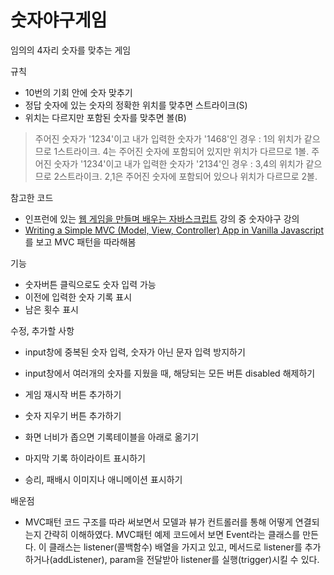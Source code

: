 # 숫자야구게임

임의의 4자리 숫자를 맞추는 게임

규칙
- 10번의 기회 안에 숫자 맞추기
- 정답 숫자에 있는 숫자의 정확한 위치를 맞추면 스트라이크(S)
- 위치는 다르지만 포함된 숫자를 맞추면 볼(B)
> 주어진 숫자가 '1234'이고 내가 입력한 숫자가 '1468'인 경우 : 1의 위치가 같으므로 1스트라이크. 4는 주어진 숫자에 포함되어 있지만 위치가 다르므로 1볼.
> 주어진 숫자가 '1234'이고 내가 입력한 숫자가 '2134'인 경우 : 3,4의 위치가 같으므로 2스트라이크. 2,1은 주어진 숫자에 포함되어 있으나 위치가 다르므로 2볼.

참고한 코드
- 인프런에 있는 [웹 게임을 만들며 배우는 자바스크립트](https://www.inflearn.com/course/%EC%9E%90%EB%B0%94%EC%8A%A4%ED%81%AC%EB%A6%BD%ED%8A%B8-%EA%B2%8C%EC%9E%84-%EA%B0%9C%EB%B0%9C#description) 강의 중 숫자야구 강의
- [Writing a Simple MVC (Model, View, Controller) App in Vanilla Javascript](https://hackernoon.com/writing-a-simple-mvc-model-view-controller-app-in-vanilla-javascript-u65i34lx)를 보고 MVC 패턴을 따라해봄


기능
- 숫자버튼 클릭으로도 숫자 입력 가능
- 이전에 입력한 숫자 기록 표시
- 남은 횟수 표시


수정, 추가할 사항
- input창에 중복된 숫자 입력, 숫자가 아닌 문자 입력 방지하기
- input창에서 여러개의 숫자를 지웠을 때, 해당되는 모든 버튼 disabled 해제하기
- 게임 재시작 버튼 추가하기
- 숫자 지우기 버튼 추가하기

- 화면 너비가 좁으면 기록테이블을 아래로 옮기기
- 마지막 기록 하이라이트 표시하기
- 승리, 패배시 이미지나 애니메이션 표시하기

배운점
- MVC패턴 코드 구조를 따라 써보면서 모델과 뷰가 컨트롤러를 통해 어떻게 연결되는지 간략히 이해하였다. 
MVC패턴 예제 코드에서 보면 Event라는 클래스를 만든다. 이 클래스는 listener(콜백함수) 배열을 가지고 있고, 메서드로 listener를 추가하거나(addListener), param을 전달받아 listener를 실행(trigger)시킬 수 있다.






